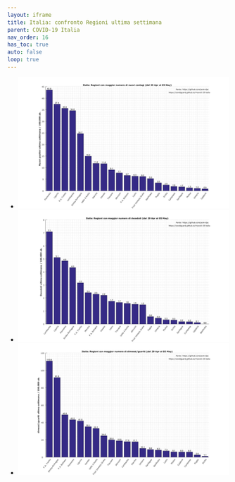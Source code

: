 ```yaml
---
layout: iframe
title: Italia: confronto Regioni ultima settimana
parent: COVID-19 Italia
nav_order: 16
has_toc: true
auto: false
loop: true
---
```


* ![Italia casi week](img/regioni/ita_bestRegWeek.PNG)
* ![Italia deceduti week](img/regioni/ita_bestRegWeekDeceduti.PNG)
* ![Italia dimessi/guariti week](img/regioni/ita_bestRegWeekDimessi.PNG)
